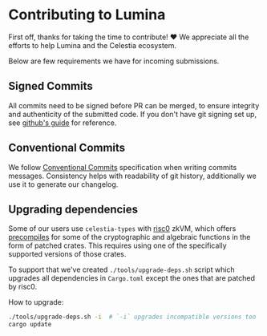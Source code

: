 # Contributing to Lumina

First off, thanks for taking the time to contribute! ❤️ We appreciate all the efforts to help Lumina and the Celestia ecosystem.


Below are few requirements we have for incoming submissions.

## Signed Commits

All commits need to be signed before PR can be merged, to ensure integrity
and authenticity of the submitted code. If you don't have git signing set up,
see [github's guide](https://docs.github.com/en/authentication/managing-commit-signature-verification/signing-commits) 
for reference.

## Conventional Commits

We follow [Conventional Commits](https://www.conventionalcommits.org/en/v1.0.0/)
specification when writing commits messages. Consistency helps with readability
of git history, additionally we use it to generate our changelog.

## Upgrading dependencies

Some of our users use `celestia-types` with [risc0](https://github.com/risc0)
zkVM, which offers [precompiles](https://dev.risczero.com/api/zkvm/precompiles)
for some of the cryptographic and algebraic functions in the form of patched crates.
This requires using one of the specifically supported versions of those crates.

To support that we've created `./tools/upgrade-deps.sh` script which upgrades all
dependencies in `Cargo.toml` except the ones that are patched by risc0.

How to upgrade:
```bash
./tools/upgrade-deps.sh -i  # `-i` upgrades incompatible versions too
cargo update
```
